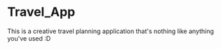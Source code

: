 # Travel_App
This is a creative travel planning application that's nothing like anything you've used :D
